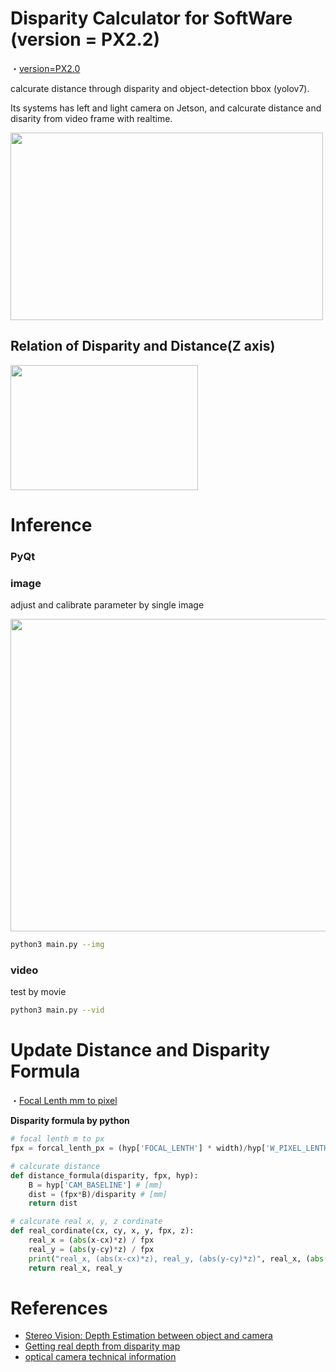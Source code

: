 # Disparity Calculator for SoftWare (version = PX2.2)

・[version=PX2.0](https://github.com/madara-tribe/SW-onnx-DisparityCalculator-PX2.0/tree/px2.0)


calcurate distance through disparity and object-detection bbox (yolov7).

Its systems has left and light camera on Jetson, and calcurate distance and disarity from video frame with realtime.

<img src="https://user-images.githubusercontent.com/48679574/208080750-93395d41-45a5-434e-91de-5a8a0928e53e.png" width="500" height="300"/>


## Relation of Disparity and Distance(Z axis)

<img src="https://user-images.githubusercontent.com/48679574/208106182-219e477f-7608-4fd0-9345-7d29ab568933.jpg" width="300" height="200"/>



# Inference

### PyQt

### image
adjust and calibrate parameter by single image 

<img src="https://github.com/madara-tribe/SW-onnx-DisparityCalculator-PX2.2/assets/48679574/cdb83bdf-4120-4dd6-9e42-88d653e4c856" width="600" height="500"/>

```sh
python3 main.py --img
```
### video
test by movie 

```sh
python3 main.py --vid
```

# Update Distance and Disparity Formula

・[Focal Lenth mm to pixel](https://answers.opencv.org/question/17076/conversion-focal-distance-from-mm-to-pixels/)


<b>Disparity formula by python</b>
```python
# focal lenth m to px
fpx = forcal_lenth_px = (hyp['FOCAL_LENTH'] * width)/hyp['W_PIXEL_LENTH'] # [px]

# calcurate distance
def distance_formula(disparity, fpx, hyp):
    B = hyp['CAM_BASELINE'] # [mm]
    dist = (fpx*B)/disparity # [mm]
    return dist

# calcurate real x, y, z cordinate
def real_cordinate(cx, cy, x, y, fpx, z):
    real_x = (abs(x-cx)*z) / fpx
    real_y = (abs(y-cy)*z) / fpx
    print("real_x, (abs(x-cx)*z), real_y, (abs(y-cy)*z)", real_x, (abs(x-cx)*z), real_y, (abs(y-cy)*z))
    return real_x, real_y
```



# References
- [Stereo Vision: Depth Estimation between object and camera](https://medium.com/analytics-vidhya/distance-estimation-cf2f2fd709d8)
- [Getting real depth from disparity map](https://stackoverflow.com/questions/23039961/getting-real-depth-from-disparity-map)
- [optical camera technical information](https://www.shodensha-inc.co.jp/solution/)
